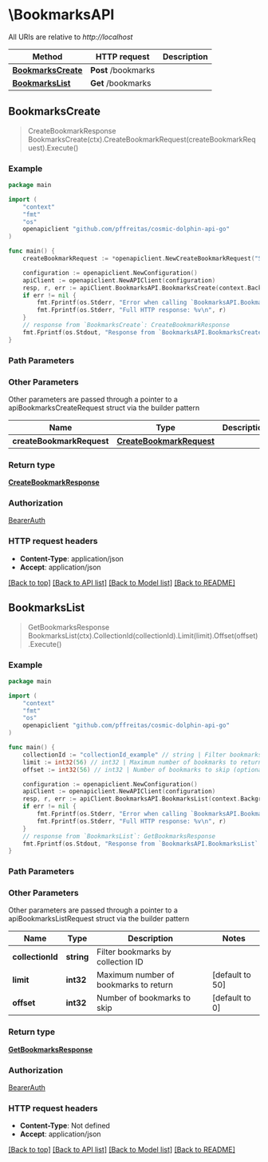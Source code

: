 # \BookmarksAPI

All URIs are relative to *http://localhost*

Method | HTTP request | Description
------------- | ------------- | -------------
[**BookmarksCreate**](BookmarksAPI.md#BookmarksCreate) | **Post** /bookmarks | 
[**BookmarksList**](BookmarksAPI.md#BookmarksList) | **Get** /bookmarks | 



## BookmarksCreate

> CreateBookmarkResponse BookmarksCreate(ctx).CreateBookmarkRequest(createBookmarkRequest).Execute()





### Example

```go
package main

import (
	"context"
	"fmt"
	"os"
	openapiclient "github.com/pffreitas/cosmic-dolphin-api-go"
)

func main() {
	createBookmarkRequest := *openapiclient.NewCreateBookmarkRequest("SourceUrl_example") // CreateBookmarkRequest | 

	configuration := openapiclient.NewConfiguration()
	apiClient := openapiclient.NewAPIClient(configuration)
	resp, r, err := apiClient.BookmarksAPI.BookmarksCreate(context.Background()).CreateBookmarkRequest(createBookmarkRequest).Execute()
	if err != nil {
		fmt.Fprintf(os.Stderr, "Error when calling `BookmarksAPI.BookmarksCreate``: %v\n", err)
		fmt.Fprintf(os.Stderr, "Full HTTP response: %v\n", r)
	}
	// response from `BookmarksCreate`: CreateBookmarkResponse
	fmt.Fprintf(os.Stdout, "Response from `BookmarksAPI.BookmarksCreate`: %v\n", resp)
}
```

### Path Parameters



### Other Parameters

Other parameters are passed through a pointer to a apiBookmarksCreateRequest struct via the builder pattern


Name | Type | Description  | Notes
------------- | ------------- | ------------- | -------------
 **createBookmarkRequest** | [**CreateBookmarkRequest**](CreateBookmarkRequest.md) |  | 

### Return type

[**CreateBookmarkResponse**](CreateBookmarkResponse.md)

### Authorization

[BearerAuth](../README.md#BearerAuth)

### HTTP request headers

- **Content-Type**: application/json
- **Accept**: application/json

[[Back to top]](#) [[Back to API list]](../README.md#documentation-for-api-endpoints)
[[Back to Model list]](../README.md#documentation-for-models)
[[Back to README]](../README.md)


## BookmarksList

> GetBookmarksResponse BookmarksList(ctx).CollectionId(collectionId).Limit(limit).Offset(offset).Execute()





### Example

```go
package main

import (
	"context"
	"fmt"
	"os"
	openapiclient "github.com/pffreitas/cosmic-dolphin-api-go"
)

func main() {
	collectionId := "collectionId_example" // string | Filter bookmarks by collection ID (optional)
	limit := int32(56) // int32 | Maximum number of bookmarks to return (optional) (default to 50)
	offset := int32(56) // int32 | Number of bookmarks to skip (optional) (default to 0)

	configuration := openapiclient.NewConfiguration()
	apiClient := openapiclient.NewAPIClient(configuration)
	resp, r, err := apiClient.BookmarksAPI.BookmarksList(context.Background()).CollectionId(collectionId).Limit(limit).Offset(offset).Execute()
	if err != nil {
		fmt.Fprintf(os.Stderr, "Error when calling `BookmarksAPI.BookmarksList``: %v\n", err)
		fmt.Fprintf(os.Stderr, "Full HTTP response: %v\n", r)
	}
	// response from `BookmarksList`: GetBookmarksResponse
	fmt.Fprintf(os.Stdout, "Response from `BookmarksAPI.BookmarksList`: %v\n", resp)
}
```

### Path Parameters



### Other Parameters

Other parameters are passed through a pointer to a apiBookmarksListRequest struct via the builder pattern


Name | Type | Description  | Notes
------------- | ------------- | ------------- | -------------
 **collectionId** | **string** | Filter bookmarks by collection ID | 
 **limit** | **int32** | Maximum number of bookmarks to return | [default to 50]
 **offset** | **int32** | Number of bookmarks to skip | [default to 0]

### Return type

[**GetBookmarksResponse**](GetBookmarksResponse.md)

### Authorization

[BearerAuth](../README.md#BearerAuth)

### HTTP request headers

- **Content-Type**: Not defined
- **Accept**: application/json

[[Back to top]](#) [[Back to API list]](../README.md#documentation-for-api-endpoints)
[[Back to Model list]](../README.md#documentation-for-models)
[[Back to README]](../README.md)

